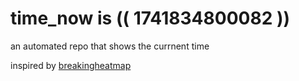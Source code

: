 # time_now is (( 1741834800082 ))

an automated repo that shows the currnent time

inspired by [breakingheatmap](https://github.com/breakingheatmap/breakingheatmap)
